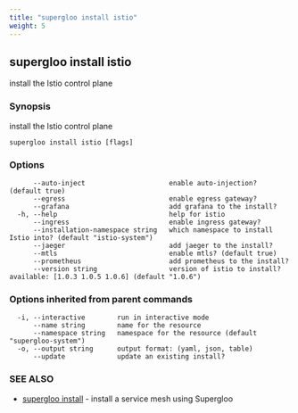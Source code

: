 ```yaml
---
title: "supergloo install istio"
weight: 5
---
```

## supergloo install istio

install the Istio control plane

### Synopsis

install the Istio control plane

```
supergloo install istio [flags]
```

### Options

```
      --auto-inject                     enable auto-injection? (default true)
      --egress                          enable egress gateway?
      --grafana                         add grafana to the install?
  -h, --help                            help for istio
      --ingress                         enable ingress gateway?
      --installation-namespace string   which namespace to install Istio into? (default "istio-system")
      --jaeger                          add jaeger to the install?
      --mtls                            enable mtls? (default true)
      --prometheus                      add prometheus to the install?
      --version string                  version of istio to install? available: [1.0.3 1.0.5 1.0.6] (default "1.0.6")
```

### Options inherited from parent commands

```
  -i, --interactive        run in interactive mode
      --name string        name for the resource
      --namespace string   namespace for the resource (default "supergloo-system")
  -o, --output string      output format: (yaml, json, table)
      --update             update an existing install?
```

### SEE ALSO

* [supergloo install](../supergloo_install)	 - install a service mesh using Supergloo

